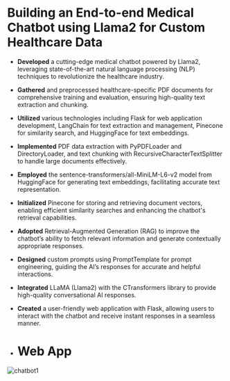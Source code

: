 # Building an End-to-end Medical Chatbot using Llama2 for Custom Healthcare Data 

- **Developed** a cutting-edge medical chatbot powered by Llama2, leveraging state-of-the-art natural language processing (NLP) techniques to revolutionize the healthcare industry.
- **Gathered** and preprocessed healthcare-specific PDF documents for comprehensive training and evaluation, ensuring high-quality text extraction and chunking.
- **Utilized** various technologies including Flask for web application development, LangChain for text extraction and management, Pinecone for similarity search, and HuggingFace for text embeddings.
- **Implemented** PDF data extraction with PyPDFLoader and DirectoryLoader, and text chunking with RecursiveCharacterTextSplitter to handle large documents effectively.
- **Employed** the sentence-transformers/all-MiniLM-L6-v2 model from HuggingFace for generating text embeddings, facilitating accurate text representation.
- **Initialized** Pinecone for storing and retrieving document vectors, enabling efficient similarity searches and enhancing the chatbot's retrieval capabilities.
- **Adopted** Retrieval-Augmented Generation (RAG) to improve the chatbot’s ability to fetch relevant information and generate contextually appropriate responses.
- **Designed** custom prompts using PromptTemplate for prompt engineering, guiding the AI’s responses for accurate and helpful interactions.
- **Integrated** LLaMA (Llama2) with the CTransformers library to provide high-quality conversational AI responses.
- **Created** a user-friendly web application with Flask, allowing users to interact with the chatbot and receive instant responses in a seamless manner.

- # Web App
![chatbot1](https://github.com/Bharathkumar-ms/Medical-Chatbot-using-Llama2/assets/96257624/e674e989-b8e4-4767-b0fd-f838dc427349)
